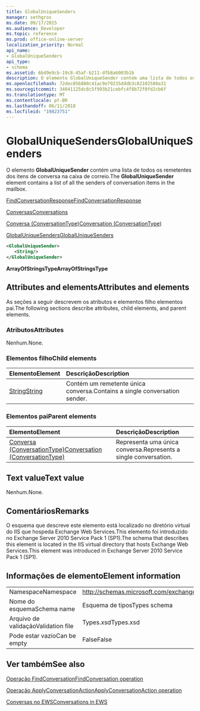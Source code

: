 ```yaml
---
title: GlobalUniqueSenders
manager: sethgros
ms.date: 09/17/2015
ms.audience: Developer
ms.topic: reference
ms.prod: office-online-server
localization_priority: Normal
api_name:
- GlobalUniqueSenders
api_type:
- schema
ms.assetid: 6bd9e9cb-19c8-45af-b211-dfb8a6003b1b
description: O elemento GlobalUniqueSender contém uma lista de todos os remetentes dos itens de conversa na caixa de correio.
ms.openlocfilehash: 72dec056880c41ac9e79235dddb3c82102580a31
ms.sourcegitcommit: 34041125dc8c5f993b21cebfc4f8b72f0fd2cb6f
ms.translationtype: MT
ms.contentlocale: pt-BR
ms.lasthandoff: 06/11/2018
ms.locfileid: "19823751"
---
```

# <a name="globaluniquesenders"></a><span data-ttu-id="10029-103">GlobalUniqueSenders</span><span class="sxs-lookup"><span data-stu-id="10029-103">GlobalUniqueSenders</span></span>

<span data-ttu-id="10029-104">O elemento **GlobalUniqueSender** contém uma lista de todos os remetentes dos itens de conversa na caixa de correio.</span><span class="sxs-lookup"><span data-stu-id="10029-104">The **GlobalUniqueSender** element contains a list of all the senders of conversation items in the mailbox.</span></span> 
  
[<span data-ttu-id="10029-105">FindConversationResponse</span><span class="sxs-lookup"><span data-stu-id="10029-105">FindConversationResponse</span></span>](findconversationresponse.md)
  
[<span data-ttu-id="10029-106">Conversas</span><span class="sxs-lookup"><span data-stu-id="10029-106">Conversations</span></span>](conversations-ex15websvcsotherref.md)
  
[<span data-ttu-id="10029-107">Conversa (ConversationType)</span><span class="sxs-lookup"><span data-stu-id="10029-107">Conversation (ConversationType)</span></span>](conversation-conversationtype.md)
  
[<span data-ttu-id="10029-108">GlobalUniqueSenders</span><span class="sxs-lookup"><span data-stu-id="10029-108">GlobalUniqueSenders</span></span>](globaluniquesenders.md)
  
```XML
<GlobalUniqueSender>
   <String/>
</GlobalUniqueSender>
```

 <span data-ttu-id="10029-109">**ArrayOfStringsType**</span><span class="sxs-lookup"><span data-stu-id="10029-109">**ArrayOfStringsType**</span></span>
## <a name="attributes-and-elements"></a><span data-ttu-id="10029-110">Attributes and elements</span><span class="sxs-lookup"><span data-stu-id="10029-110">Attributes and elements</span></span>

<span data-ttu-id="10029-111">As seções a seguir descrevem os atributos e elementos filho elementos pai.</span><span class="sxs-lookup"><span data-stu-id="10029-111">The following sections describe attributes, child elements, and parent elements.</span></span>
  
### <a name="attributes"></a><span data-ttu-id="10029-112">Atributos</span><span class="sxs-lookup"><span data-stu-id="10029-112">Attributes</span></span>

<span data-ttu-id="10029-113">Nenhum.</span><span class="sxs-lookup"><span data-stu-id="10029-113">None.</span></span>
  
### <a name="child-elements"></a><span data-ttu-id="10029-114">Elementos filho</span><span class="sxs-lookup"><span data-stu-id="10029-114">Child elements</span></span>

|<span data-ttu-id="10029-115">**Elemento**</span><span class="sxs-lookup"><span data-stu-id="10029-115">**Element**</span></span>|<span data-ttu-id="10029-116">**Descrição**</span><span class="sxs-lookup"><span data-stu-id="10029-116">**Description**</span></span>|
|:-----|:-----|
|[<span data-ttu-id="10029-117">String</span><span class="sxs-lookup"><span data-stu-id="10029-117">String</span></span>](string.md) <br/> |<span data-ttu-id="10029-118">Contém um remetente única conversa.</span><span class="sxs-lookup"><span data-stu-id="10029-118">Contains a single conversation sender.</span></span>  <br/> |
   
### <a name="parent-elements"></a><span data-ttu-id="10029-119">Elementos pai</span><span class="sxs-lookup"><span data-stu-id="10029-119">Parent elements</span></span>

|<span data-ttu-id="10029-120">**Elemento**</span><span class="sxs-lookup"><span data-stu-id="10029-120">**Element**</span></span>|<span data-ttu-id="10029-121">**Descrição**</span><span class="sxs-lookup"><span data-stu-id="10029-121">**Description**</span></span>|
|:-----|:-----|
|[<span data-ttu-id="10029-122">Conversa (ConversationType)</span><span class="sxs-lookup"><span data-stu-id="10029-122">Conversation (ConversationType)</span></span>](conversation-conversationtype.md) <br/> |<span data-ttu-id="10029-123">Representa uma única conversa.</span><span class="sxs-lookup"><span data-stu-id="10029-123">Represents a single conversation.</span></span>  <br/> |
   
## <a name="text-value"></a><span data-ttu-id="10029-124">Text value</span><span class="sxs-lookup"><span data-stu-id="10029-124">Text value</span></span>

<span data-ttu-id="10029-125">Nenhum.</span><span class="sxs-lookup"><span data-stu-id="10029-125">None.</span></span>
  
## <a name="remarks"></a><span data-ttu-id="10029-126">Comentários</span><span class="sxs-lookup"><span data-stu-id="10029-126">Remarks</span></span>

<span data-ttu-id="10029-127">O esquema que descreve este elemento está localizado no diretório virtual do IIS que hospeda Exchange Web Services.This elemento foi introduzido no Exchange Server 2010 Service Pack 1 (SP1).</span><span class="sxs-lookup"><span data-stu-id="10029-127">The schema that describes this element is located in the IIS virtual directory that hosts Exchange Web Services.This element was introduced in Exchange Server 2010 Service Pack 1 (SP1).</span></span>
  
## <a name="element-information"></a><span data-ttu-id="10029-128">Informações de elemento</span><span class="sxs-lookup"><span data-stu-id="10029-128">Element information</span></span>

|||
|:-----|:-----|
|<span data-ttu-id="10029-129">Namespace</span><span class="sxs-lookup"><span data-stu-id="10029-129">Namespace</span></span>  <br/> |http://schemas.microsoft.com/exchange/services/2006/types  <br/> |
|<span data-ttu-id="10029-130">Nome do esquema</span><span class="sxs-lookup"><span data-stu-id="10029-130">Schema name</span></span>  <br/> |<span data-ttu-id="10029-131">Esquema de tipos</span><span class="sxs-lookup"><span data-stu-id="10029-131">Types schema</span></span>  <br/> |
|<span data-ttu-id="10029-132">Arquivo de validação</span><span class="sxs-lookup"><span data-stu-id="10029-132">Validation file</span></span>  <br/> |<span data-ttu-id="10029-133">Types.xsd</span><span class="sxs-lookup"><span data-stu-id="10029-133">Types.xsd</span></span>  <br/> |
|<span data-ttu-id="10029-134">Pode estar vazio</span><span class="sxs-lookup"><span data-stu-id="10029-134">Can be empty</span></span>  <br/> |<span data-ttu-id="10029-135">False</span><span class="sxs-lookup"><span data-stu-id="10029-135">False</span></span>  <br/> |
   
## <a name="see-also"></a><span data-ttu-id="10029-136">Ver também</span><span class="sxs-lookup"><span data-stu-id="10029-136">See also</span></span>



[<span data-ttu-id="10029-137">Operação FindConversation</span><span class="sxs-lookup"><span data-stu-id="10029-137">FindConversation operation</span></span>](findconversation-operation.md)
  
[<span data-ttu-id="10029-138">Operação ApplyConversationAction</span><span class="sxs-lookup"><span data-stu-id="10029-138">ApplyConversationAction operation</span></span>](applyconversationaction-operation.md)


[<span data-ttu-id="10029-139">Conversas no EWS</span><span class="sxs-lookup"><span data-stu-id="10029-139">Conversations in EWS</span></span>](http://msdn.microsoft.com/library/91e64629-db6c-4c94-9dcb-d386232e8467%28Office.15%29.aspx)

